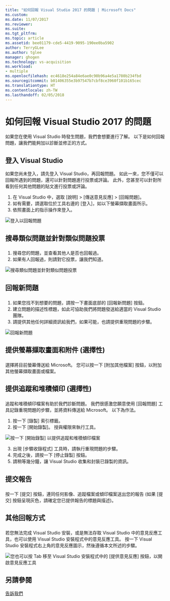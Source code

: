 ```yaml
---
title: "如何回報 Visual Studio 2017 的問題 | Microsoft Docs"
ms.custom: 
ms.date: 11/07/2017
ms.reviewer: 
ms.suite: 
ms.tgt_pltfrm: 
ms.topic: article
ms.assetid: bee01179-cde5-4419-9095-190ee0ba5902
author: TerryGLee
ms.author: tglee
manager: ghogen
ms.technology: vs-acquisition
ms.workload:
- multiple
ms.openlocfilehash: ec4618e254a84e6ae0c90b96a4e5a1780b234fbd
ms.sourcegitcommit: b01406355e3b97547b7cbf8ce3960f101b165cec
ms.translationtype: HT
ms.contentlocale: zh-TW
ms.lasthandoff: 02/05/2018
---
```

# <a name="how-to-report-a-problem-with-visual-studio-2017"></a>如何回報 Visual Studio 2017 的問題
如果您在使用 Visual Studio 時發生問題，我們會想要進行了解。 以下是如何回報問題，讓我們能夠加以診斷並修正的方式。  

## <a name="sign-in-to-visual-studio"></a>登入 Visual Studio
如果您尚未登入，請先登入 Visual Studio，再回報問題。 如此一來，您不僅可以回報所遇到的問題，還可以針對問題進行投票或評論。 此外，您甚至可以針對所看到任何其他問題的貼文進行投票或評論。

1.  在 Visual Studio 中，選取 [說明] > [傳送意見反應] > [回報問題]。
2.  如有需要，請選取位於工具右邊的 [登入]，如以下螢幕擷取畫面所示。
3.  依照畫面上的指示操作來登入。

 ![登入以回報問題](../ide/media/sign-in-new-ux.png "登入以回報問題")  

## <a name="search-and-vote-for-similar-problems"></a>搜尋類似問題並針對類似問題投票  
###  <a name="search_and_vote"></a>  

1.  搜尋您的問題，並查看其他人是否也回報過。
2.  如果有人回報過，則請對它投票，讓我們知道。  

  ![搜尋類似問題並針對類似問題投票](../ide/media/search-and-vote.png "搜尋類似問題並針對類似問題投票")

## <a name="report-a-new-problem"></a>回報新問題
###  <a name="report_new_problem"></a>
1.  如果您找不到想要的問題，請按一下畫面底部的 [回報新問題] 按鈕。
2.  建立問題的描述性標題，如此可協助我們將問題發送給適當的 Visual Studio 團隊。
3.  請提供其他任何詳細資訊給我們，如果可能，也請提供重現問題的步驟。

  ![回報新問題](../ide/media/report-new-problem.png "回報新問題")

## <a name="provide-a-screenshot-and-attachments-optional"></a>提供螢幕擷取畫面和附件 (選擇性)
###  <a name="provide_screenshots"></a>
 選擇將目前螢幕傳送給 Microsoft。 您可以按一下 [附加其他檔案]  按鈕，以附加其他螢幕擷取畫面或檔案。  

## <a name="provide-a-trace-and-heap-dump-optional"></a>提供追蹤和堆積傾印 (選擇性)  
###  <a name="provide_a_trace_and_heap_dump"></a>  

追蹤和堆積傾印檔案有助於我們診斷問題。 我們很感激您願意使用 [回報問題] 工具記錄重現問題的步驟，並將資料傳送給 Microsoft。  以下為作法。

1.  按一下 [錄製] 索引標籤。
2.  按一下 [開始錄製]。 授與權限來執行工具。

  ![按一下 [開始錄製] 以提供追蹤和堆積傾印檔案 ](../ide/media/record-dialog-box.png "提供追蹤和堆積傾印檔案")

3.  出現 [步驟收錄程式] 工具時，請執行重現問題的步驟。
4.  完成之後，請按一下 [停止錄製] 按鈕。
5.  請稍等幾分鐘，讓 Visual Studio 收集和封裝已錄製的資訊。

## <a name="submit-the-report"></a>提交報告  
###  <a name="submit_the_report"></a>  
 按一下 [提交] 按鈕，連同任何影像、追蹤檔案或傾印檔案送出您的報告 (如果 [提交] 按鈕呈現灰色，請確定您已提供報告的標題與描述)。  

## <a name="alternate-reporting"></a>其他回報方式
###  <a name="alternate_reporting"></a>  
 若您無法完成 Visual Studio 安裝，或是無法存取 Visual Studio 中的意見反應工具，也可以使用 Visual Studio 安裝程式中的意見反應工具。 按一下 Visual Studio 安裝程式右上角的意見反應圖示，然後遵循本文所述的步驟。

 ![您也可以按 Tab 移至 Visual Studio 安裝程式中的 [提供意見反應] 按鈕，以開啟意見反應工具](../install/media/report-a-problem.png)

## <a name="see-also"></a>另請參閱  
 [告訴我們](../ide/talk-to-us.md)
